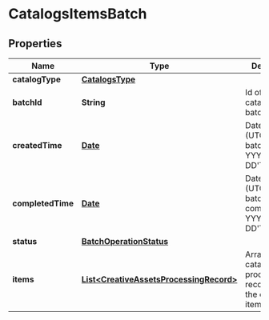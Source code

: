 

# CatalogsItemsBatch

## Properties

Name | Type | Description | Notes
------------ | ------------- | ------------- | -------------
**catalogType** | [**CatalogsType**](CatalogsType.md) |  | 
**batchId** | **String** | Id of the catalogs items batch |  [optional]
**createdTime** | [**Date**](Date.md) | Date and time (UTC) of the batch creation: YYYY-MM-DD&#39;T&#39;hh:mm:ss |  [optional] [readonly]
**completedTime** | [**Date**](Date.md) | Date and time (UTC) of the batch completion: YYYY-MM-DD&#39;T&#39;hh:mm:ss |  [optional] [readonly]
**status** | [**BatchOperationStatus**](BatchOperationStatus.md) |  |  [optional]
**items** | [**List&lt;CreativeAssetsProcessingRecord&gt;**](CreativeAssetsProcessingRecord.md) | Array with the catalogs items processing records part of the catalogs items batch |  [optional]




